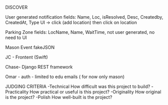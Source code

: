 DISCOVER

User generated notification
fields: Name, Loc, isResolved, Desc, Createdby, CreatedAt, Type
UI -> click (add location) then click on location

Parking Zone
fields: LocName, Name, WaitTime, 
not user generated, no need to UI

Mason Event
fakeJSON


JC - Frontent (Swift)

Chase- Django REST framework

Omar - auth - limited to edu emails ( for now only mason)

JUDGING CRITERIA
-Technical
How difficult was this project to build?
-Practicality
How practical or useful is this project?
-Originality
How original is the project?
-Polish
How well-built is the project?

